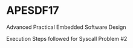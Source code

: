 # APESDF17
Advanced Practical Embedded Software Design

Execution Steps followed for Syscall Problem #2




